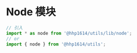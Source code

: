 # Node 模块

```js
// 引入
import * as node from '@hhp1614/utils/lib/node';
// or
import { node } from '@hhp1614/utils';
```
